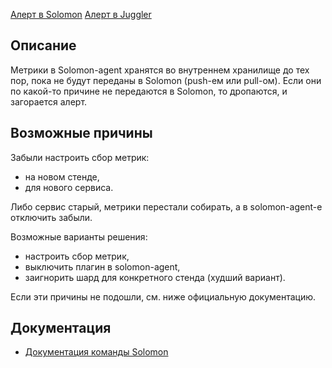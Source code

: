 [Алерт в Solomon](https://solomon.yandex-team.ru/admin/projects/yandexcloud/alerts?text=solomon-agent+bytes+evicted) [Алерт в Juggler](https://juggler.yandex-team.ru/aggregate_checks/?query=service%3Dsolomon-agent-bytes-evicted)

## Описание
Метрики в Solomon-agent хранятся во внутреннем хранилище до тех пор, пока не будут переданы
в Solomon (push-ем или pull-ом). Если они по какой-то причине не передаются в Solomon,
то дропаются, и загорается алерт.

## Возможные причины
Забыли настроить сбор метрик:
  - на новом стенде,
  - для нового сервиса.

Либо сервис старый, метрики перестали собирать, а в solomon-agent-е отключить забыли.

Возможные варианты решения:
- настроить сбор метрик,
- выключить плагин в solomon-agent,
- заигнорить шард для конкретного стенда (худший вариант).

Если эти причины не подошли, см. ниже официальную документацию.

## Документация
- [Документация команды Solomon](https://wiki.yandex-team.ru/solomon/agent/troubleshooting/#vymyvaniedannyx)
